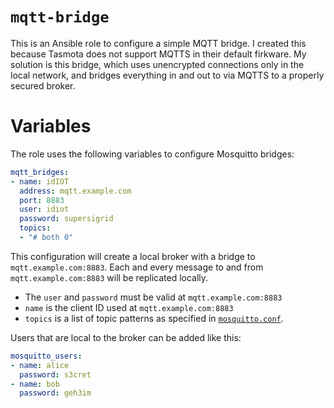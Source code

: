 # `mqtt-bridge`

This is an Ansible role to configure a simple MQTT bridge. I created this because Tasmota does not support MQTTS in their default firkware. My solution is this bridge, which uses unencrypted connections only in the local network, and bridges everything in and out to via MQTTS to a properly secured broker.

# Variables

The role uses the following variables to configure Mosquitto bridges:

```yaml
mqtt_bridges:
- name: idIOT
  address: mqtt.example.com
  port: 8883
  user: idiot
  password: supersigrid
  topics:
  - "# both 0"
```

This configuration will create a local broker with a bridge to `mqtt.example.com:8883`. Each and every message to and from `mqtt.example.com:8883` will be replicated locally.

* The `user` and `password` must be valid at `mqtt.example.com:8883`
* `name` is the client ID used at `mqtt.example.com:8883`
* `topics` is a list of topic patterns as specified in [`mosquitto.conf`](https://mosquitto.org/man/mosquitto-conf-5.html).

Users that are local to the broker can be added like this:

```yaml
mosquitto_users:
- name: alice
  password: s3cret
- name: bob
  password: geh3im
```
